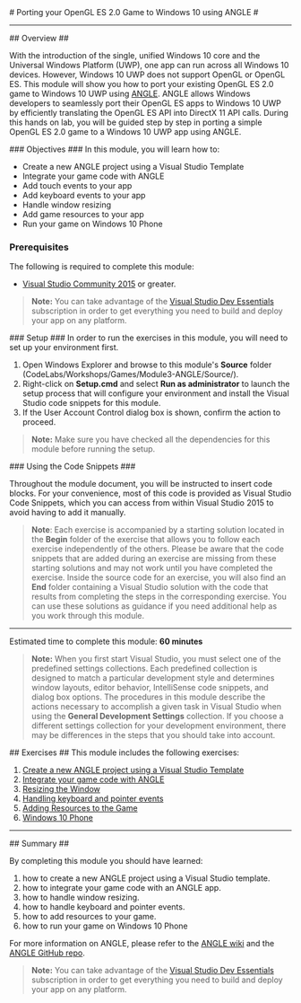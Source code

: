﻿<a name="HOLTop" />
# Porting your OpenGL ES 2.0 Game to Windows 10 using ANGLE #

---

<a name="Overview" />
## Overview ##

With the introduction of the single, unified Windows 10 core and the Universal Windows Platform (UWP), one app can run across all Windows 10 devices. However, Windows 10 UWP does not support OpenGL or OpenGL ES. This module will show you how to port your existing OpenGL ES 2.0 game to Windows 10 UWP using [ANGLE](https://github.com/MSOpenTech/angle).  ANGLE allows Windows developers to seamlessly port their OpenGL ES apps to Windows 10 UWP by efficiently translating the OpenGL ES API into DirectX 11 API calls. During this hands on lab, you will be guided step by step in porting a simple OpenGL ES 2.0 game to a Windows 10 UWP app using ANGLE.

<a name="Objectives" />
### Objectives ###
In this module, you will learn how to:

- Create a new ANGLE project using a Visual Studio Template
- Integrate your game code with ANGLE
- Add touch events to your app
- Add keyboard events to your app
- Handle window resizing
- Add game resources to your app
- Run your game on Windows 10 Phone

<a name="Prerequisites"></a>
### Prerequisites ###

The following is required to complete this module:

- [Visual Studio Community 2015][1] or greater.

[1]: https://www.visualstudio.com/products/visual-studio-community-vs

> **Note:** You can take advantage of the [Visual Studio Dev Essentials]( https://www.visualstudio.com/en-us/products/visual-studio-dev-essentials-vs.aspx) subscription in order to get everything you need to build and deploy your app on any platform.

<a name="Setup" />
### Setup ###
In order to run the exercises in this module, you will need to set up your environment first.

1. Open Windows Explorer and browse to this module's **Source** folder (CodeLabs/Workshops/Games/Module3-ANGLE/Source/).
1. Right-click on **Setup.cmd** and select **Run as administrator** to launch the setup process that will configure your environment and install the Visual Studio code snippets for this module.
1. If the User Account Control dialog box is shown, confirm the action to proceed.

> **Note:** Make sure you have checked all the dependencies for this module before running the setup.

<a name="CodeSnippets" />
### Using the Code Snippets ###

Throughout the module document, you will be instructed to insert code blocks. For your convenience, most of this code is provided as Visual Studio Code Snippets, which you can access from within Visual Studio 2015 to avoid having to add it manually. 

>**Note**: Each exercise is accompanied by a starting solution located in the **Begin** folder of the exercise that allows you to follow each exercise independently of the others. Please be aware that the code snippets that are added during an exercise are missing from these starting solutions and may not work until you have completed the exercise. Inside the source code for an exercise, you will also find an **End** folder containing a Visual Studio solution with the code that results from completing the steps in the corresponding exercise. You can use these solutions as guidance if you need additional help as you work through this module.

---

Estimated time to complete this module: **60 minutes**

>**Note:** When you first start Visual Studio, you must select one of the predefined settings collections. Each predefined collection is designed to match a particular development style and determines window layouts, editor behavior, IntelliSense code snippets, and dialog box options. The procedures in this module describe the actions necessary to accomplish a given task in Visual Studio when using the **General Development Settings** collection. If you choose a different settings collection for your development environment, there may be differences in the steps that you should take into account.

<a name="Exercises" />
## Exercises ##
This module includes the following exercises:

1. [Create a new ANGLE project using a Visual Studio Template](./Source/Ex1/README.md)
2. [Integrate your game code with ANGLE](./Source/Ex2/README.md)
3. [Resizing the Window](./Source/Ex3/README.md)
4. [Handling keyboard and pointer events](./Source/Ex4/README.md)
5. [Adding Resources to the Game](./Source/Ex5/README.md)
6. [Windows 10 Phone](./Source/Ex6/README.md)
---

<a name="Summary" />
## Summary ##

By completing this module you should have learned:

1. how to create a new ANGLE project using a Visual Studio template.
2. how to integrate your game code with an ANGLE app.
3. how to handle window resizing.
4. how to handle keyboard and pointer events.
5. how to add resources to your game.
6. how to run your game on Windows 10 Phone

For more information on ANGLE, please refer to the [ANGLE wiki](https://github.com/MSOpenTech/angle/wiki) and the [ANGLE GitHub repo](https://github.com/MSOpenTech/angle).


> **Note:** You can take advantage of the [Visual Studio Dev Essentials]( https://www.visualstudio.com/en-us/products/visual-studio-dev-essentials-vs.aspx) subscription in order to get everything you need to build and deploy your app on any platform.

